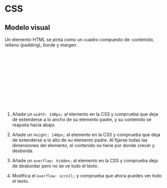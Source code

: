 # CSS
## Modelo visual

Un elemento HTML se pinta como un cuadro compuesto de: contenido, relleno (padding), borde y margen.

<div class="codepen" data-prefill="{}" data-height="410" data-theme-id="light" data-default-tab="result" data-editable="true" style="opacity:0">
  <pre data-lang="html">&lt;body>&lt;p>
El &lt;strong>contenido&lt;/strong> de este elemento HTML es este texto que estás leyendo. El &lt;strong>padding&lt;/strong> es el espacio en color blanco de 35 píxeles que hay desde el cuadro del contenido hasta el recuadro verde (arriba, abajo, a la izquieda y a la derecha). El &lt;strong>borde&lt;/strong> es el recuadro verde que tiene un ancho de 10 píxeles. Por último, el &lt;strong>margen&lt;/strong> es el espacio en gris de 40 píxeles que hay entre el borde verde y el límite de la ventana (arriba, a la izquieda y a la derecha). Si no se indica su ancho y alto, el elemento HTML ocupa todo el ancho de su elemento padre contenedor, que en este caso es el &lt;code>body&lt;/code>. Por eso, cuando cambia el ancho de la ventana, el elemento reajusta el contenido manteniendo las dimensiones del padding, borde y margen.
&lt;/p>&lt;/body></pre>
  <pre data-lang="css">body { background-color: gray; }
p {
  background-color: white;
  border: 10px solid green;
  padding: 25px;
  margin: 40px;
}</pre></div>

1. Añade un `width: 140px;` al elemento en la CSS y comprueba que deja de extenderse a lo ancho de su elemento padre, y su contenido se reajusta hacia abajo.

1. Añade un `height: 140px;` al elemento en la CSS y comprueba que deja de extenderse a lo alto de su elemento padre. Al fijarse todas las dimensiones del elemento, el contenido no tiene por donde crecer y desborda.

1. Añade un `overflow: hidden;` al elemento en la CSS y comprueba deja de desbordar pero no se ve todo el texto.

1. Modifica el `overflow: scroll;` y comprueba que ahora puedes ver todo el texto.
